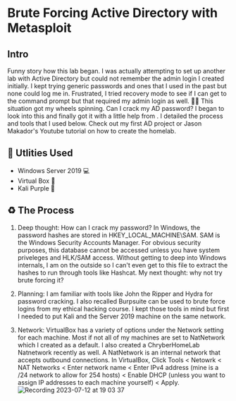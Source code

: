 <h1>Brute Forcing Active Directory with Metasploit</h1>

<h2>Intro</h2>
Funny story how this lab began. I was actually attempting to set up another lab with Active Directory but could not remember the admin login I created initially. I kept trying generic passwords and ones that I used in the past but none could log me in. Frustrated, I tried recovery mode to see if I can get to the command prompt but that required my admin login as well. 🤦‍♂️
This situation got my wheels spinning. Can I crack my AD password? I began to look into this and finally got it with a little help from . I detailed the process and tools that I used below. Check out my first AD project or Jason Makador's Youtube tutorial on how to create the homelab.

<h2>🔩 Utlities Used</h2>

- Windows Server 2019 💻
- Virtual Box 🧰
- Kali Purple 🐉

<h2>♻️ The Process</h2>

1. Deep thought: How can I crack my password? In Windows, the password hashes are stored in HKEY_LOCAL_MACHINE\SAM. SAM is the Windows Security Accounts Manager. For obvious security purposes, this database cannot be accessed unless you have system priveleges and HLK/SAM access. Without getting to deep into Windows internals, I am on the outside so I can't even get to this file to extract the hashes to run through tools like Hashcat. My next thought: why not try brute forcing it?

2. Planning: I am familiar with tools like John the Ripper and Hydra for password cracking. I also recalled Burpsuite can be used to brute force logins from my ethical hacking course. I kept those tools in mind but first I needed to put Kali and the Server 2019 machine on the same network.

3. Network: VirtualBox has a variety of options under the Network setting for each machine. Most if not all of my machines are set to NatNetwork which I created as a default. I also created a ChryberHomeLab Natnetwork recently as well. A NatNetwork is an internal network that accepts outbound connections. In VirtualBox, Click Tools < Netowrk < NAT Networks < Enter network name < Enter IPv4 address (mine is a /24 network to allow for 254 hosts) < Enable DHCP (unless you want to assign IP addresses to each machine yourself) < Apply.
![Recording 2023-07-12 at 19 03 37](https://github.com/chryber/Brute-Forcing-Active-Directory-with-Metasploit/assets/121698544/4d721f81-3ecb-40ab-829e-e51567b27c16)
